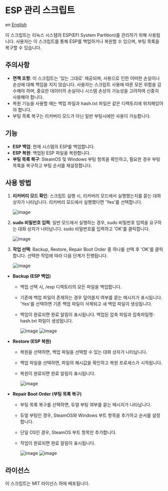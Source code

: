 # ESP 관리 스크립트

en [English](README.md)

이 스크립트는 리눅스 시스템의 ESP(EFI System Partition)를 관리하기 위해 사용됩니다. 사용자는 이 스크립트를 통해 ESP를 백업하거나 복원할 수 있으며, 부팅 목록을 복구할 수 있습니다.

## 주의사항

- **면책 조항**: 이 스크립트는 '있는 그대로' 제공되며, 사용으로 인한 어떠한 손실이나 손상에 대해 책임을 지지 않습니다. 사용자는 스크립트 사용에 따른 모든 위험을 감수해야 하며, 중요한 데이터의 손실이나 시스템 손상의 가능성을 고려하여 신중히 사용해야 합니다.
- 복원 기능을 사용할 때는 백업 파일과 hash.txt 파일은 같은 디렉토리에 위치해있어야 합니다.
- 부팅 목록 복구는 리커버리 모드가 아닌 일반 부팅시에만 사용이 가능합니다.

## 기능

- **ESP 백업**: 현재 시스템의 ESP를 백업합니다.
- **ESP 복원**: 백업된 ESP 파일을 복원합니다.
- **부팅 목록 복구**: SteamOS 및 Windows 부팅 항목을 확인하고, 필요한 경우 부팅 목록을 복구하고 부팅 순서를 재설정합니다.

## 사용 방법

1. **리커버리 모드 확인**: 스크립트 실행 시, 리커버리 모드에서 실행했는지를 묻는 대화 상자가 나타납니다. 리커버리 모드에서 실행했다면 'Yes'를 선택합니다.

   ![image](https://github.com/Ma-cchiato/SteamDeck-ESP-Backup/assets/122413511/be3871a8-caf8-4421-9249-27286b85f8f4)

2. **sudo 비밀번호 입력**: 일반 모드에서 실행하는 경우, sudo 비밀번호 입력을 요구하는 대화 상자가 나타납니다. sudo 비밀번호를 입력하고 'OK'를 클릭합니다.

   ![image](https://github.com/Ma-cchiato/SteamDeck-ESP-Backup/assets/122413511/5508db94-7657-4034-a73f-3b7cf4164822)

3. **작업 선택**: Backup, Restore, Repair Boot Order 중 하나를 선택 후 'OK'를 클릭합니다. 선택한 작업에 따라 다음 단계가 진행됩니다.

   ![image](https://github.com/Ma-cchiato/SteamDeck-ESP-Backup/assets/122413511/413e8ed4-7dfd-4b88-b40b-3c8f74faa9ad)

- **Backup (ESP 백업)**
  - 백업 선택 시, /esp 디렉토리의 모든 파일을 백업합니다.
  - 기존에 백업 파일이 존재하는 경우 덮어쓸지 여부를 묻는 메시지가 표시됩니다. 'Yes'를 선택하면 기존 백업 파일이 삭제되고 새 백업 파일이 생성됩니다.
  - 백업이 완료되면 완료 알림이 표시됩니다. 백업된 압축 파일과 압축파일명-hash.txt 파일이 생성됩니다.

    ![image](https://github.com/Ma-cchiato/SteamDeck-ESP-Backup/assets/122413511/528c0798-fdbc-4fcf-8bd8-f42a58efe6e1)
    ![image](https://github.com/Ma-cchiato/SteamDeck-ESP-Backup/assets/122413511/3746b1bb-f7bf-43a4-b09a-25df58211139)

- **Restore (ESP 복원)**
  - 복원을 선택하면, 백업 파일을 선택할 수 있는 대화 상자가 나타납니다.
  - 백업 파일을 선택하면, 파일의 해시값을 확인하고 복원 프로세스가 시작됩니다.
  - 복원이 완료되면 완료 알림이 표시됩니다.

    ![image](https://github.com/Ma-cchiato/SteamDeck-ESP-Backup/assets/122413511/07f5c853-4b55-4cf9-9c88-4cbe37f63dc3)

- **Repair Boot Order (부팅 목록 복구)**
  - 부팅 목록 복구를 선택하면, 듀얼 부팅 여부를 묻는 메시지가 나타납니다.
  - 듀얼 부팅인 경우, SteamOS와 Windows 부트 항목을 추가하고 순서를 설정합니다.
  - 단일 OS인 경우, SteamOS 부트 항목만 추가합니다.
  - 작업이 완료되면 완료 알림이 표시됩니다.

    ![image](https://github.com/Ma-cchiato/SteamDeck-ESP-Backup/assets/122413511/cf595afa-c993-441d-ad56-26e001fad52c)
    ![image](https://github.com/Ma-cchiato/SteamDeck-ESP-Backup/assets/122413511/70a869c4-c8d0-4d62-8ef7-ddcb829b27d2)

## 라이선스

이 스크립트는 MIT 라이선스 하에 배포됩니다.
